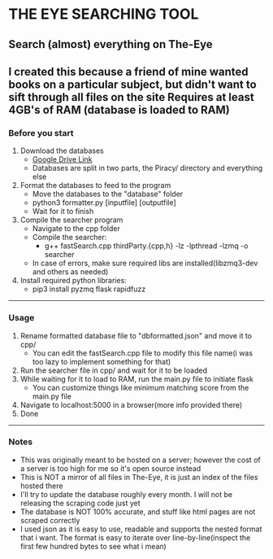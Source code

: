 # THE EYE SEARCHING TOOL
## Search (almost) everything on The-Eye
I created this because a friend of mine wanted books on a particular subject, but didn't want to sift through all files on the site
Requires at least 4GB's of RAM (database is loaded to RAM)
----

### Before you start
1. Download the databases
    * [Google Drive Link](https://drive.google.com/drive/folders/1kf4lTu3-ZMlUveiCQL_B7qYZm0WAHKKB?usp=sharing)
    * Databases are split in two parts, the Piracy/ directory and everything else
2. Format the databases to feed to the program
    * Move the databases to the "database" folder
    * python3 formatter.py [inputfile] [outputfile]
    * Wait for it to finish
3. Compile the searcher program
    * Navigate to the cpp folder
    * Compile the searcher:
        * g++ fastSearch.cpp thirdParty.{cpp,h} -lz -lpthread -lzmq -o searcher
    * In case of errors, make sure required libs are installed(libzmq3-dev and others as needed)
4. Install required python libraries:   
    * pip3 install pyzmq flask rapidfuzz
---- 

### Usage
1. Rename formatted database file to "dbformatted.json" and move it to cpp/
    * You can edit the fastSearch.cpp file to modify this file name(i was too lazy to implement something for that)
1. Run the searcher file in cpp/ and wait for it to be loaded
1. While waiting for it to load to RAM, run the main.py file to initiate flask
    * You can customize things like minimum matching score from the main.py file
1. Navigate to localhost:5000 in a browser(more info provided there)
1. Done
---- 

### Notes
* This was originally meant to be hosted on a server; however the cost of a server is too high for me so it's open source instead
* This is NOT a mirror of all files in The-Eye, it is just an index of the files hosted there
* I'll try to update the database roughly every month. I will not be releasing the scraping code just yet
* The database is NOT 100% accurate, and stuff like html pages are not scraped correctly
* I used json as it is easy to use, readable and supports the nested format that i want. The format is easy to iterate over line-by-line(inspect the first few hundred bytes to see what i mean)